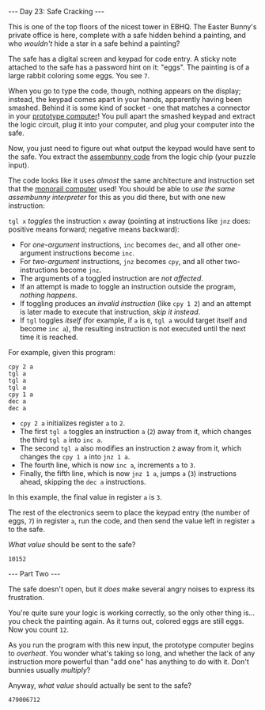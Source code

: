 --- Day 23: Safe Cracking ---

This is one of the top floors of the nicest tower in EBHQ. The Easter Bunny's private office is here, complete with a safe hidden behind a painting, and who *wouldn't* hide a star in a safe behind a painting?

The safe has a digital screen and keypad for code entry. A sticky note attached to the safe has a password hint on it: "eggs". The painting is of a large rabbit coloring some eggs. You see `7`.

When you go to type the code, though, nothing appears on the display; instead, the keypad comes apart in your hands, apparently having been smashed. Behind it is some kind of socket - one that matches a connector in your [prototype computer](http://adventofcode.com/2016/day/11)! You pull apart the smashed keypad and extract the logic circuit, plug it into your computer, and plug your computer into the safe.

Now, you just need to figure out what output the keypad would have sent to the safe. You extract the [assembunny code](http://adventofcode.com/2016/day/12) from the logic chip (your puzzle input).

The code looks like it uses *almost* the same architecture and instruction set that the [monorail computer](http://adventofcode.com/2016/day/12) used! You should be able to *use the same assembunny interpreter* for this as you did there, but with one new instruction:

`tgl x` *toggles* the instruction `x` away (pointing at instructions like `jnz` does: positive means forward; negative means backward):

- For *one-argument* instructions, `inc` becomes `dec`, and all other one-argument instructions become `inc`.
- For *two-argument* instructions, `jnz` becomes `cpy`, and all other two-instructions become `jnz`.
- The arguments of a toggled instruction are *not affected*.
- If an attempt is made to toggle an instruction outside the program, *nothing happens*.
- If toggling produces an *invalid instruction* (like `cpy 1 2`) and an attempt is later made to execute that instruction, *skip it instead*.
- If `tgl` toggles *itself* (for example, if `a` is `0`, `tgl a` would target itself and become `inc a`), the resulting instruction is not executed until the next time it is reached.

For example, given this program:

```
cpy 2 a
tgl a
tgl a
tgl a
cpy 1 a
dec a
dec a
```

- `cpy 2 a` initializes register `a` to `2`.
- The first `tgl a` toggles an instruction `a` (`2`) away from it, which changes the third `tgl a` into `inc a`.
- The second `tgl a` also modifies an instruction `2` away from it, which changes the `cpy 1 a` into `jnz 1 a`.
- The fourth line, which is now `inc a`, increments `a` to `3`.
- Finally, the fifth line, which is now `jnz 1 a`, jumps `a` (`3`) instructions ahead, skipping the `dec a` instructions.

In this example, the final value in register `a` is `3`.

The rest of the electronics seem to place the keypad entry (the number of eggs, `7`) in register `a`, run the code, and then send the value left in register `a` to the safe.

*What value* should be sent to the safe?

`10152`


--- Part Two ---

The safe doesn't open, but it *does* make several angry noises to express its frustration.

You're quite sure your logic is working correctly, so the only other thing is... you check the painting again. As it turns out, colored eggs are still eggs. Now you count `12`.

As you run the program with this new input, the prototype computer begins to *overheat*. You wonder what's taking so long, and whether the lack of any instruction more powerful than "add one" has anything to do with it. Don't bunnies usually *multiply*?

Anyway, *what value* should actually be sent to the safe?

`479006712`
